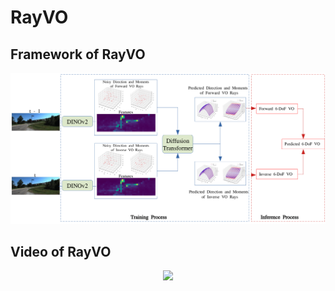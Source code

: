 # RayVO

## Framework of RayVO

<!-- ![Alt text](visualization/framework_rayvo.png)
<img src="https://raw.githubusercontent.com/fanqixucs/RayVO/main/visualization/framework_rayvo.png" width="500">  -->

<div align="center">
  <img src="https://raw.githubusercontent.com/fanqixucs/RayVO/main/visualization/framework_rayvo.png" width="800">
</div>

 


## Video of RayVO
<div align="center">
  <img src="https://raw.githubusercontent.com/fanqixucs/RayVO/main/visualization/RayVO_video_trajectory_visualization.gif" width="800" />
</div>

